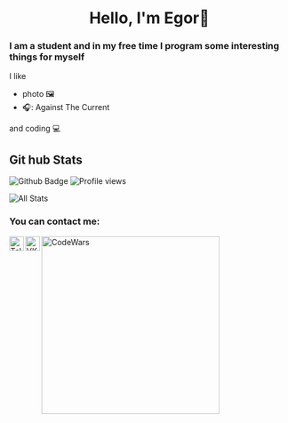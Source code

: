 <h1 align="center"> Hello, I'm Egor👋</h1>

### I am a student and in my free time I program some interesting things for myself

I like
- photo 🖼️
- 🎧: Against The Current

and coding :computer:

## Git hub Stats

![Github Badge](https://img.shields.io/badge/-Dudoserovich-grey?style=flat&logo=github&logoColor=black&link=https://github.com/Dudoserovich/)
![Profile views](https://gpvc.arturio.dev/Dudoserovich)

![All Stats](https://github-readme-stats-axpwmfcg3.vercel.app/api?username=Dudoserovich&show_icons=true&include_all_commits=true&count_private=true&hide=contribs&theme=dracula&hide_border=true)

### You can contact me:

[<img align="left" alt="Telegram" width="26px" src="https://img.icons8.com/color/48/000000/telegram-app--v1.png"/>][telegram]
[<img align="left" alt="VK" width="26px" src="https://img.icons8.com/color/48/000000/vk-com.png" />][VK]

[<img align="left" alt="CodeWars" width="320px" src="https://www.codewars.com/users/Dudoserovich/badges/large" />][codewars]

[telegram]: https://t.me/TheDudoser
[VK]: https://vk.com/egorhmell
[codewars]: https://www.codewars.com/r/Dudoserovich
